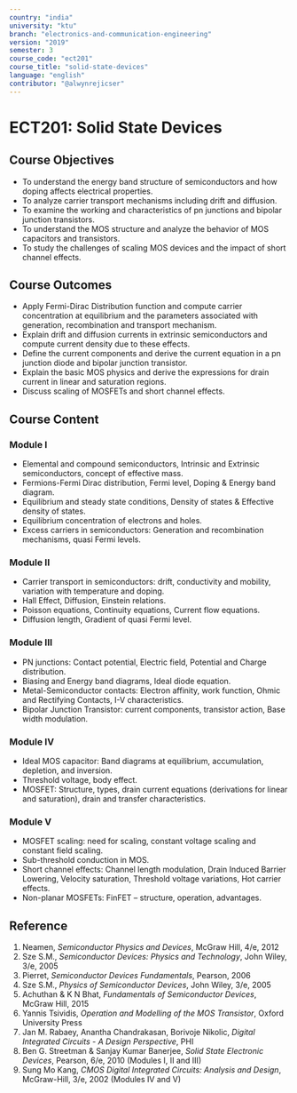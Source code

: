 ```yaml
---
country: "india"
university: "ktu"
branch: "electronics-and-communication-engineering"
version: "2019"
semester: 3
course_code: "ect201"
course_title: "solid-state-devices"
language: "english"
contributor: "@alwynrejicser"
---
```


# ECT201: Solid State Devices

## Course Objectives

- To understand the energy band structure of semiconductors and how doping affects electrical properties.  
- To analyze carrier transport mechanisms including drift and diffusion.  
- To examine the working and characteristics of pn junctions and bipolar junction transistors.  
- To understand the MOS structure and analyze the behavior of MOS capacitors and transistors.  
- To study the challenges of scaling MOS devices and the impact of short channel effects.

## Course Outcomes

- Apply Fermi-Dirac Distribution function and compute carrier concentration at equilibrium and the parameters associated with generation, recombination and transport mechanism.  
- Explain drift and diffusion currents in extrinsic semiconductors and compute current density due to these effects.  
- Define the current components and derive the current equation in a pn junction diode and bipolar junction transistor.  
- Explain the basic MOS physics and derive the expressions for drain current in linear and saturation regions.  
- Discuss scaling of MOSFETs and short channel effects.  

## Course Content

### Module I

- Elemental and compound semiconductors, Intrinsic and Extrinsic semiconductors, concept of effective mass.
- Fermions-Fermi Dirac distribution, Fermi level, Doping & Energy band diagram.
- Equilibrium and steady state conditions, Density of states & Effective density of states.
- Equilibrium concentration of electrons and holes.
- Excess carriers in semiconductors: Generation and recombination mechanisms, quasi Fermi levels.

### Module II

- Carrier transport in semiconductors: drift, conductivity and mobility, variation with temperature and doping.
- Hall Effect, Diffusion, Einstein relations.
- Poisson equations, Continuity equations, Current flow equations.
- Diffusion length, Gradient of quasi Fermi level.

### Module III

- PN junctions: Contact potential, Electric field, Potential and Charge distribution.
- Biasing and Energy band diagrams, Ideal diode equation.
- Metal-Semiconductor contacts: Electron affinity, work function, Ohmic and Rectifying Contacts, I-V characteristics.
- Bipolar Junction Transistor: current components, transistor action, Base width modulation.

### Module IV

- Ideal MOS capacitor: Band diagrams at equilibrium, accumulation, depletion, and inversion.
- Threshold voltage, body effect.
- MOSFET: Structure, types, drain current equations (derivations for linear and saturation), drain and transfer characteristics.

### Module V

- MOSFET scaling: need for scaling, constant voltage scaling and constant field scaling.
- Sub-threshold conduction in MOS.
- Short channel effects: Channel length modulation, Drain Induced Barrier Lowering, Velocity saturation, Threshold voltage variations, Hot carrier effects.
- Non-planar MOSFETs: FinFET – structure, operation, advantages.

## Reference

1. Neamen, *Semiconductor Physics and Devices*, McGraw Hill, 4/e, 2012  
2. Sze S.M., *Semiconductor Devices: Physics and Technology*, John Wiley, 3/e, 2005  
3. Pierret, *Semiconductor Devices Fundamentals*, Pearson, 2006  
4. Sze S.M., *Physics of Semiconductor Devices*, John Wiley, 3/e, 2005  
5. Achuthan & K N Bhat, *Fundamentals of Semiconductor Devices*, McGraw Hill, 2015  
6. Yannis Tsividis, *Operation and Modelling of the MOS Transistor*, Oxford University Press  
7. Jan M. Rabaey, Anantha Chandrakasan, Borivoje Nikolic, *Digital Integrated Circuits - A Design Perspective*, PHI  
8. Ben G. Streetman & Sanjay Kumar Banerjee, *Solid State Electronic Devices*, Pearson, 6/e, 2010 (Modules I, II and III)  
9. Sung Mo Kang, *CMOS Digital Integrated Circuits: Analysis and Design*, McGraw-Hill, 3/e, 2002 (Modules IV and V)
